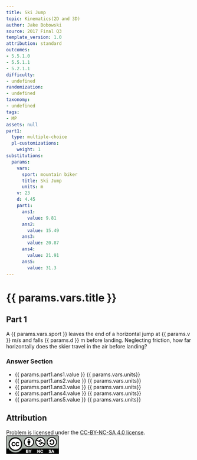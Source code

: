```yaml
---
title: Ski Jump
topic: Kinematics(2D and 3D)
author: Jake Bobowski
source: 2017 Final Q3
template_version: 1.0
attribution: standard
outcomes:
- 5.5.1.0
- 5.5.1.1
- 5.2.1.1
difficulty:
- undefined
randomization:
- undefined
taxonomy:
- undefined
tags:
- MP
assets: null
part1:
  type: multiple-choice
  pl-customizations:
    weight: 1
substitutions:
  params:
    vars:
      sport: mountain biker
      title: Ski Jump
      units: m
    v: 23
    d: 4.45
    part1:
      ans1:
        value: 9.81
      ans2:
        value: 15.49
      ans3:
        value: 20.87
      ans4:
        value: 21.91
      ans5:
        value: 31.3
---
```

# {{ params.vars.title }}

## Part 1

A {{ params.vars.sport }} leaves the end of a horizontal jump at {{ params.v }} m/s and falls {{ params.d }} m before landing.
Neglecting friction, how far horizontally does the skier travel in the air before landing?

### Answer Section

- {{ params.part1.ans1.value }} {{ params.vars.units}}
- {{ params.part1.ans2.value }} {{ params.vars.units}}
- {{ params.part1.ans3.value }} {{ params.vars.units}}
- {{ params.part1.ans4.value }} {{ params.vars.units}}
- {{ params.part1.ans5.value }} {{ params.vars.units}}

## Attribution

Problem is licensed under the [CC-BY-NC-SA 4.0 license](https://creativecommons.org/licenses/by-nc-sa/4.0/).<br> ![The Creative Commons 4.0 license requiring attribution-BY, non-commercial-NC, and share-alike-SA license.](https://raw.githubusercontent.com/firasm/bits/master/by-nc-sa.png)